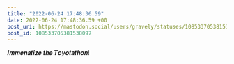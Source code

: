 ```yaml
---
title: "2022-06-24 17:48:36.59"
date: 2022-06-24 17:48:36.59 +00
post_uri: https://mastodon.social/users/gravely/statuses/108533705381538097
post_id: 108533705381538097
---
```

𝑰𝒎𝒎𝒆𝒏𝒂𝒕𝒊𝒛𝒆 𝒕𝒉𝒆 𝑻𝒐𝒚𝒐𝒕𝒂𝒕𝒉𝒐𝒏!


